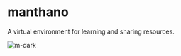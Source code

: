# manthano
A virtual environment for learning and sharing resources.

![m-dark](https://user-images.githubusercontent.com/67809084/231224168-108b6376-3917-4664-999e-eb3551085312.png)
